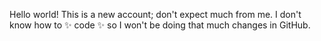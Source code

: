 Hello world! This is a new account; don't expect much from me.
I don't know how to ✨ code ✨ so I won't be doing that much changes in GitHub.

<!---
hurtturt/hurtturt is a ✨ special ✨ repository because its `README.md` (this file) appears on your GitHub profile.
You can click the Preview link to take a look at your changes.
--->
